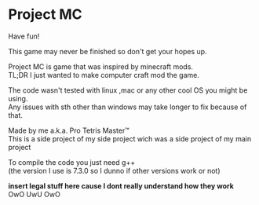# Project MC
Have fun!<br>


This game may never be finished so don't get your hopes up.

Project MC is game that was inspired by minecraft mods.<br>
TL;DR I just wanted to make computer craft mod the game.

The code wasn't tested with linux ,mac or any other cool OS you might be using.<br>
Any issues with sth other than windows may take longer to fix because of that.

Made by me a.k.a. Pro Tetris Master™<br>
This is a side project of my side project wich was a side project of my main project

To compile the code you just need g++<br>
(the version I use is 7.3.0 so I dunno if other versions work or not)

**insert legal stuff here cause I dont really understand how they work**<br>
OwO UwU OwO
